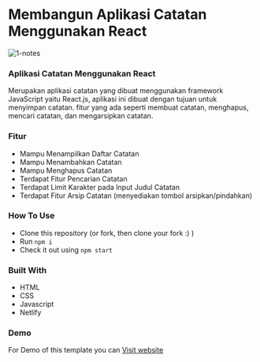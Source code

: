 
# Membangun Aplikasi Catatan Menggunakan React
![1-notes](https://user-images.githubusercontent.com/107177632/205599118-b3aef9a1-d34c-4aee-92ba-ee6a28e786e8.png)


### Aplikasi Catatan Menggunakan React
Merupakan aplikasi catatan yang dibuat menggunakan framework JavaScript yaitu React.js, aplikasi ini dibuat dengan tujuan untuk menyimpan catatan. fitur yang ada seperti membuat catatan, menghapus, mencari catatan, dan mengarsipkan catatan.

### Fitur
- Mampu Menampilkan Daftar Catatan
- Mampu Menambahkan Catatan
- Mampu Menghapus Catatan
- Terdapat Fitur Pencarian Catatan
- Terdapat Limit Karakter pada Input Judul Catatan
- Terdapat Fitur Arsip Catatan (menyediakan tombol arsipkan/pindahkan)

### How To Use
- Clone this repository (or fork, then clone your fork :) )
- Run `npm i`
- Check it out using `npm start`

### Built With
- HTML
- CSS
- Javascript
- Netlify

### Demo
For Demo of this template you can [Visit website](https://neizarkevin-notesapp-react.netlify.app/) 
